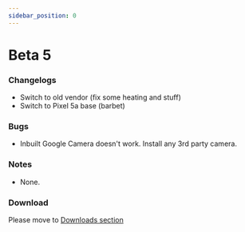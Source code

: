 ```yaml
---
sidebar_position: 0
---
```


# Beta 5 #

### Changelogs ###
- Switch to old vendor (fix some heating and stuff)
- Switch to Pixel 5a base (barbet)

### Bugs ###
- Inbuilt Google Camera doesn't work. Install any 3rd party camera.

### Notes ###
- None.

### Download ###

Please move to [Downloads section](../../download/miatoll/latest)
